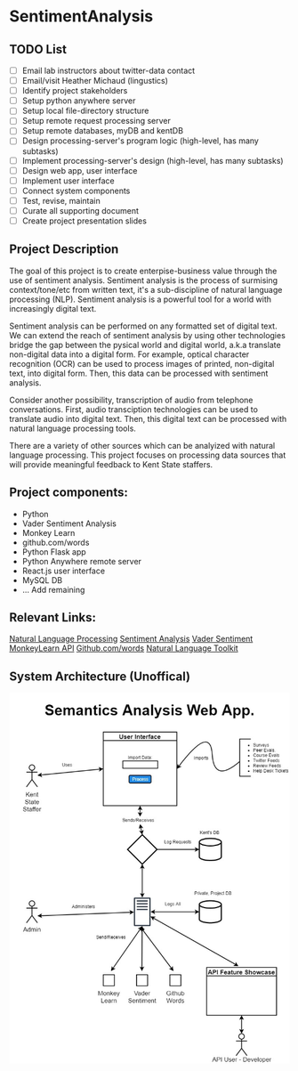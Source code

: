 # SentimentAnalysis

## TODO List

- [ ] Email lab instructors about twitter-data contact
- [ ] Email/visit Heather Michaud (lingustics)
- [ ] Identify project stakeholders
- [ ] Setup python anywhere server
- [ ] Setup local file-directory structure
- [ ] Setup remote request processing server
- [ ] Setup remote databases, myDB and kentDB
- [ ] Design processing-server's program logic (high-level, has many subtasks)
- [ ] Implement processing-server's design (high-level, has many subtasks)
- [ ] Design web app, user interface
- [ ] Implement user interface
- [ ] Connect system components
- [ ] Test, revise, maintain
- [ ] Curate all supporting document
- [ ] Create project presentation slides

## Project Description

The goal of this project is to create enterpise-business value through the use of sentiment analysis.  Sentiment analysis is the process of surmising context/tone/etc from written text, it's a sub-discipline of natural language processing (NLP).  Sentiment analysis is a powerful tool for a world with increasingly digital text.

Sentiment analysis can be performed on any formatted set of digital text.  We can extend the reach of sentiment analysis by using other technologies bridge the gap between the pysical world and digital world, a.k.a translate non-digital data into a digital form.  For example, optical character recognition (OCR) can be used to process images of printed, non-digital text, into digital form.  Then, this data can be processed with sentiment analysis.

Consider another possibility, transcription of audio from telephone conversations.  First, audio transciption technologies can be used to translate audio into digital text.  Then, this digital text can be processed with natural language processing tools.

There are a variety of other sources which can be analyized with natural language processing.  This project focuses on processing data sources that will provide meaningful feedback to Kent State staffers.

## Project components:

- Python
- Vader Sentiment Analysis
- Monkey Learn
- github.com/words
- Python Flask app
- Python Anywhere remote server
- React.js user interface
- MySQL DB
- ... Add remaining

## Relevant Links:

[Natural Language Processing](https://en.wikipedia.org/wiki/Natural_language_processing)
[Sentiment Analysis](https://en.wikipedia.org/wiki/Sentiment_analysis)
[Vader Sentiment](https://github.com/cjhutto/vaderSentiment)
[MonkeyLearn API](https://monkeylearn.com/)
[Github.com/words](https://github.com/words)
[Natural Language Toolkit](https://www.nltk.org/)

## System Architecture (Unoffical)

![System Diagram (Unoffical)](https://github.com/matmill5/SentimentAnalysis/blob/master/doc/CapstoneSystemArch.jpg)
